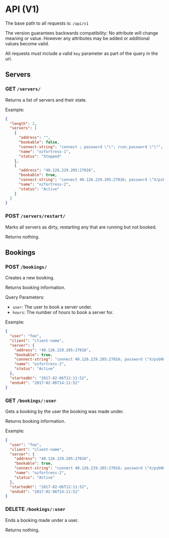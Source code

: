 # API (V1)

The base path to all requests is: `/api/v1`

The version guarantees backwards compatibility: No attribute will change meaning or value.
However any attributes may be added or additional values become valid.

All requests must include a valid `key` parameter as part of the query in the url.

## Servers

### GET `/servers/`

Returns a list of servers and their state.

Example:

```json
{
  "length": 2,
  "servers": [
    {
      "address": "",
      "bookable": false,
      "connect-string": "connect ; password \"\"; rcon_password \"\"",
      "name": "ozfortress-1",
      "status": "Stopped"
    },
    {
      "address": "40.126.229.205:27016",
      "bookable": true,
      "connect-string": "connect 40.126.229.205:27016; password \"X/psb0UOFEjog7uar7F2SCEvFqK8/1lvNvXnOKOcYTc=\"; rcon_password \"X/psb0UOFEjog7uar7F2SCEvFqK8/1lvNvXnOKOcYTc=\"",
      "name": "ozfortress-2",
      "status": "Active"
    }
  ]
}
```

### POST `/servers/restart/`

Marks all servers as dirty, restarting any that are running but not booked.

Returns nothing.

## Bookings

### POST `/bookings/`

Creates a new booking.

Returns booking information.

Query Parameters:
- `user`: The user to book a server under.
- `hours`: The number of hours to book a server for.

Example:

```json
{
  "user": "foo",
  "client": "client-name",
  "server": {
    "address": "40.126.229.205:27016",
    "bookable": true,
    "connect-string": "connect 40.126.229.205:27016; password \"X/psb0UOFEjog7uar7F2SCEvFqK8/1lvNvXnOKOcYTc=\"; rcon_password \"X/psb0UOFEjog7uar7F2SCEvFqK8/1lvNvXnOKOcYTc=\"",
    "name": "ozfortress-2",
    "status": "Active"
  },
  "startedAt": "2017-02-06T12:11:52",
  "endsAt": "2017-02-06T14:11:52"
}
```

### GET `/bookings/:user`

Gets a booking by the user the booking was made under.

Returns booking information.

Example:

```json
{
  "user": "foo",
  "client": "client-name",
  "server": {
    "address": "40.126.229.205:27016",
    "bookable": true,
    "connect-string": "connect 40.126.229.205:27016; password \"X/psb0UOFEjog7uar7F2SCEvFqK8/1lvNvXnOKOcYTc=\"; rcon_password \"X/psb0UOFEjog7uar7F2SCEvFqK8/1lvNvXnOKOcYTc=\"",
    "name": "ozfortress-2",
    "status": "Active"
  },
  "startedAt": "2017-02-06T12:11:52",
  "endsAt": "2017-02-06T14:11:52"
}
```

### DELETE `/bookings/:user`

Ends a booking made under a user.

Returns nothing.

